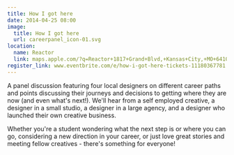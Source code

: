 ```yaml
---
title: How I got here
date: 2014-04-25 08:00
image:
  title: How I got here
  url: careerpanel_icon-01.svg
location: 
  name: Reactor
  link: maps.apple.com/?q=Reactor+1817+Grand+Blvd,+Kansas+City,+MO+64108
register_link: www.eventbrite.com/e/how-i-got-here-tickets-11180367781
---
```


A panel discussion featuring four local designers on different career paths and points discussing their journeys and decisions to getting where they are now (and even what's next!). We'll hear from a self employed creative, a designer in a small studio, a designer in a large agency, and a designer who launched their own creative business.

Whether you're a student wondering what the next step is or where you can go, considering a new direction in your career, or just love great stories and meeting fellow creatives - there's something for everyone!